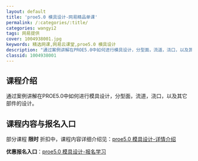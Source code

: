 ```yaml
---
layout: default
title: 'proe5.0 模具设计-网易精品单课'
permalink: /:categories/:title/
categories: wangyi2
tags: 网易提供
cover: 1004938001.jpg
keywords: 精选网课,网易云课堂,proe5.0 模具设计
description: "通过案例讲解在PROE5.0中如何进行模具设计，分型面，流道，浇口，以及其它部件的设计。proe5.0模具设计"
classid: 1004938001
---
```


## 课程介绍

通过案例讲解在PROE5.0中如何进行模具设计，分型面，流道，浇口，以及其它部件的设计。

## 课程内容与报名入口

部分课程 **限时** 折扣中，课程内容详细介绍见：[proe5.0 模具设计-详情介绍](https://study.163.com/course/introduction/1004938001.htm?share=1&shareId=1025206652&utm_campaign=share&utm_medium=iphoneShare&utm_source=&utm_u=1025206652)

**优惠报名入口**：[proe5.0 模具设计-报名学习](https://study.163.com/course/introduction/1004938001.htm?share=1&shareId=1025206652&utm_campaign=share&utm_medium=iphoneShare&utm_source=&utm_u=1025206652)

